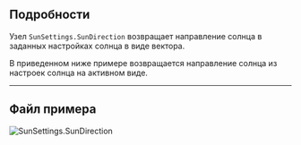 ## Подробности
Узел `SunSettings.SunDirection` возвращает направление солнца в заданных настройках солнца в виде вектора.

В приведенном ниже примере возвращается направление солнца из настроек солнца на активном виде.
___
## Файл примера

![SunSettings.SunDirection](./Revit.Elements.SunSettings.SunDirection_img.jpg)

